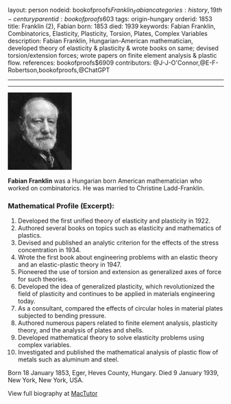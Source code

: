 layout: person
nodeid: bookofproofs$Franklin_Fabian
categories: history,19th-century
parentid: bookofproofs$603
tags: origin-hungary
orderid: 1853
title: Franklin (2), Fabian
born: 1853
died: 1939
keywords: Fabian Franklin, Combinatorics, Elasticity, Plasticity, Torsion, Plates, Complex Variables
description: Fabian Franklin, Hungarian-American mathematician, developed theory of elasticity & plasticity & wrote books on same; devised torsion/extension forces; wrote papers on finite element analysis & plastic flow.
references: bookofproofs$6909
contributors: @J-J-O'Connor,@E-F-Robertson,bookofproofs,@ChatGPT

---



---

![Franklin_Fabian.jpg](https://github.com/bookofproofs/bookofproofs.github.io/blob/main/_sources/_assets/images/portraits/Franklin_Fabian.jpg?raw=true)

**Fabian Franklin** was a Hungarian born American mathematician who worked on combinatorics. He was married to Christine Ladd-Franklin.

### Mathematical Profile (Excerpt):
1. Developed the first unified theory of elasticity and plasticity in 1922.
2. Authored several books on topics such as elasticity and mathematics of plastics.
3. Devised and published an analytic criterion for the effects of the stress concentration in 1934.
4. Wrote the first book about engineering problems with an elastic theory and an elastic-plastic theory in 1947.
5. Pioneered the use of torsion and extension as generalized axes of force for such theories.
6. Developed the idea of generalized plasticity, which revolutionized the field of plasticity and continues to be applied in materials engineering today. 
7. As a consultant, compared the effects of circular holes in material plates subjected to bending pressure. 
8. Authored numerous papers related to finite element analysis, plasticity theory, and the analysis of plates and shells. 
9. Developed mathematical theory to solve elasticity problems using complex variables. 
10. Investigated and published the mathematical analysis of plastic flow of metals such as aluminum and steel.

Born 18 January 1853, Eger, Heves County, Hungary. Died 9 January 1939, New York, New York, USA.

View full biography at [MacTutor](https://mathshistory.st-andrews.ac.uk/Biographies/Franklin_Fabian/)
